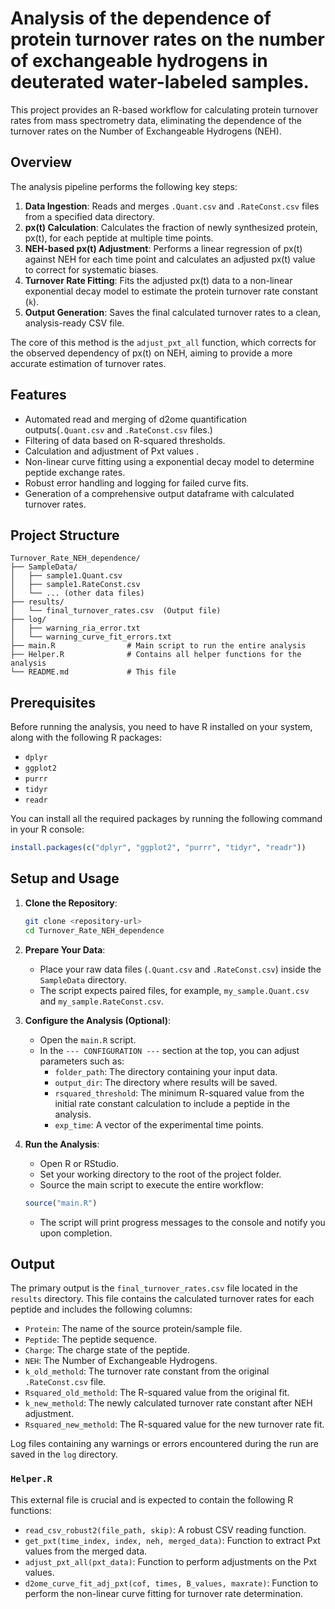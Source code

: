 # Analysis of the dependence of protein turnover rates on the number of exchangeable hydrogens in deuterated water-labeled samples.

This project provides an R-based workflow for calculating protein turnover rates from mass spectrometry data, eliminating the dependence of the turnover rates on the Number of Exchangeable Hydrogens (NEH).

## Overview

The analysis pipeline performs the following key steps:

1.  **Data Ingestion**: Reads and merges `.Quant.csv` and `.RateConst.csv` files from a specified data directory.
2.  **px(t) Calculation**: Calculates the fraction of newly synthesized protein, px(t), for each peptide at multiple time points.
3.  **NEH-based px(t) Adjustment**: Performs a linear regression of px(t) against NEH for each time point and calculates an adjusted px(t) value to correct for systematic biases.
4.  **Turnover Rate Fitting**: Fits the adjusted px(t) data to a non-linear exponential decay model to estimate the protein turnover rate constant (`k`).
5.  **Output Generation**: Saves the final calculated turnover rates to a clean, analysis-ready CSV file.

The core of this method is the `adjust_pxt_all` function, which corrects for the observed dependency of px(t) on NEH, aiming to provide a more accurate estimation of turnover rates.

## Features

*   Automated read and merging of d2ome quantification outputs(`.Quant.csv` and `.RateConst.csv` files.)
*   Filtering of data based on R-squared thresholds.
*   Calculation and adjustment of Pxt values .
*   Non-linear curve fitting using a exponential decay model to determine peptide exchange rates.
*   Robust error handling and logging for failed curve fits.
*   Generation of a comprehensive output dataframe with calculated turnover rates.
  
## Project Structure

```
Turnover_Rate_NEH_dependence/
├── SampleData/
│   ├── sample1.Quant.csv
│   ├── sample1.RateConst.csv
│   └── ... (other data files)
├── results/
│   └── final_turnover_rates.csv  (Output file)
├── log/
│   ├── warning_ria_error.txt
│   └── warning_curve_fit_errors.txt
├── main.R                # Main script to run the entire analysis
├── Helper.R              # Contains all helper functions for the analysis
└── README.md             # This file
```

## Prerequisites

Before running the analysis, you need to have R installed on your system, along with the following R packages:

-   `dplyr`
-   `ggplot2`
-   `purrr`
-   `tidyr`
-   `readr`

You can install all the required packages by running the following command in your R console:

```r
install.packages(c("dplyr", "ggplot2", "purrr", "tidyr", "readr"))
```

## Setup and Usage

1.  **Clone the Repository**:
    ```bash
    git clone <repository-url>
    cd Turnover_Rate_NEH_dependence
    ```

2.  **Prepare Your Data**:
    -   Place your raw data files (`.Quant.csv` and `.RateConst.csv`) inside the `SampleData` directory.
    -   The script expects paired files, for example, `my_sample.Quant.csv` and `my_sample.RateConst.csv`.

3.  **Configure the Analysis (Optional)**:
    -   Open the `main.R` script.
    -   In the `--- CONFIGURATION ---` section at the top, you can adjust parameters such as:
        -   `folder_path`: The directory containing your input data.
        -   `output_dir`: The directory where results will be saved.
        -   `rsquared_threshold`: The minimum R-squared value from the initial rate constant calculation to include a peptide in the analysis.
        -   `exp_time`: A vector of the experimental time points.

4.  **Run the Analysis**:
    -   Open R or RStudio.
    -   Set your working directory to the root of the project folder.
    -   Source the main script to execute the entire workflow:
    ```r
    source("main.R")
    ```
    -   The script will print progress messages to the console and notify you upon completion.

## Output

The primary output is the `final_turnover_rates.csv` file located in the `results` directory. This file contains the calculated turnover rates for each peptide and includes the following columns:

-   `Protein`: The name of the source protein/sample file.
-   `Peptide`: The peptide sequence.
-   `Charge`: The charge state of the peptide.
-   `NEH`: The Number of Exchangeable Hydrogens.
-   `k_old_methold`: The turnover rate constant from the original `.RateConst.csv` file.
-   `Rsquared_old_methold`: The R-squared value from the original fit.
-   `k_new_methold`: The newly calculated turnover rate constant after NEH adjustment.
-   `Rsquared_new_methold`: The R-squared value for the new turnover rate fit.

Log files containing any warnings or errors encountered during the run are saved in the `log` directory.


### `Helper.R`

This external file is crucial and is expected to contain the following R functions:

*   `read_csv_robust2(file_path, skip)`: A robust CSV reading function.
*   `get_pxt(time_index, index, neh, merged_data)`: Function to extract Pxt values from the merged data.
*   `adjust_pxt_all(pxt_data)`: Function to perform adjustments on the Pxt values.
*   `d2ome_curve_fit_adj_pxt(cof, times, B_values, maxrate)`: Function to perform the non-linear curve fitting for turnover rate determination.

